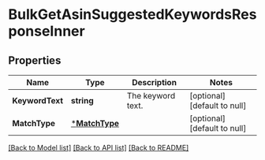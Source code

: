 # BulkGetAsinSuggestedKeywordsResponseInner

## Properties
Name | Type | Description | Notes
------------ | ------------- | ------------- | -------------
**KeywordText** | **string** | The keyword text. | [optional] [default to null]
**MatchType** | [***MatchType**](MatchType.md) |  | [optional] [default to null]

[[Back to Model list]](../README.md#documentation-for-models) [[Back to API list]](../README.md#documentation-for-api-endpoints) [[Back to README]](../README.md)

